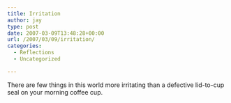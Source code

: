 ```yaml
---
title: Irritation
author: jay
type: post
date: 2007-03-09T13:48:28+00:00
url: /2007/03/09/irritation/
categories:
  - Reflections
  - Uncategorized

---
```

There are few things in this world more irritating than a defective lid-to-cup seal on your morning coffee cup.